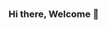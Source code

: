 ### Hi there, Welcome 👋

<!--
**karthicks07/karthicks07** is a ✨ _special_ ✨ repository because its `README.md` (this file) appears on your GitHub profile.

Here are some ideas to get you started:

- 🔭 I’m currently working on ...
- 🌱 I’m currently learning ...
- 👯 I’m looking to collaborate on ...
- 🤔 I’m looking for help with ...
- 💬 Ask me about ...
- 📫 How to reach me: ... karthicksenthil.in
- 😄 Pronouns: ...
- ⚡ Fun fact: ...

